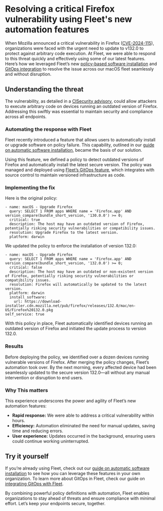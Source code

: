 # Resolving a critical Firefox vulnerability using Fleet's new automation features

When Mozilla announced a critical vulnerability in Firefox ([CVE-2024-115](https://nvd.nist.gov/vuln/detail/CVE-2024-11515)), organizations were faced with the urgent need to update to v132.0 to protect against arbitrary code execution. At Fleet, we were able to respond to this threat quickly and effectively using some of our latest features. Here’s how we leveraged Fleet’s new [policy-based software installation](https://fleetdm.com/guides/automatic-software-install-in-fleet) and [GitOps integration](https://fleetdm.com/guides/sysadmin-diaries-gitops-a-strategic-advantage) to resolve the issue across our macOS fleet seamlessly and without disruption.

## Understanding the threat

The vulnerability, as detailed in a [CISecurity advisory](https://www.cisecurity.org/advisory/a-vulnerability-in-mozilla-firefox-could-allow-for-arbitrary-code-execution_2024-115), could allow attackers to execute arbitrary code on devices running an outdated version of Firefox. Addressing this swiftly was essential to maintain security and compliance across all endpoints.

### Automating the response with Fleet

Fleet recently introduced a feature that allows users to automatically install or upgrade software on policy failure. This capability, outlined in our [guide on automatic software installation](https://fleetdm.com/guides/automatic-software-install-in-fleet), became the basis of our solution.

Using this feature, we defined a policy to detect outdated versions of Firefox and automatically install the latest secure version. The policy was managed and deployed using [Fleet’s GitOps feature](https://fleetdm.com/guides/sysadmin-diaries-gitops-a-strategic-advantage), which integrates with source control to maintain versioned infrastructure as code.

### Implementing the fix

Here is the original policy:

```
- name: macOS - Upgrade Firefox
  query: SELECT 1 FROM apps WHERE name = 'Firefox.app' AND version_compare(bundle_short_version, '130.0.0') >= 0;
  critical: true
  description: The host may have an outdated version of Firefox, potentially risking security vulnerabilities or compatibility issues.
  resolution: Upgrade Firefox to the latest version.
  platform: darwin
```

We updated the policy to enforce the installation of version 132.0:

```
- name: macOS - Upgrade Firefox
  query: SELECT 1 FROM apps WHERE name = 'Firefox.app' AND version_compare(bundle_short_version, '132.0.0') >= 0;
  critical: false
  description: The host may have an outdated or non-existent version of Firefox, potentially risking security vulnerabilities or compatibility issues.
  resolution: Firefox will automatically be updated to the latest version.
  platform: darwin
  install_software:
    url: https://download-installer.cdn.mozilla.net/pub/firefox/releases/132.0/mac/en-US/Firefox%20132.0.pkg
self_service: true

```

With this policy in place, Fleet automatically identified devices running an outdated version of Firefox and initiated the update process to version 132.0.

### Results

Before deploying the policy, we identified over a dozen devices running vulnerable versions of Firefox. After merging the policy changes, Fleet’s automation took over. By the next morning, every affected device had been seamlessly updated to the secure version 132.0—all without any manual intervention or disruption to end users.

### Why This matters

This experience underscores the power and agility of Fleet’s new automation features:

- **Rapid response:** We were able to address a critical vulnerability within hours.  
- **Efficiency:** Automation eliminated the need for manual updates, saving time and reducing errors.  
- **User experience:** Updates occurred in the background, ensuring users could continue working uninterrupted.

## Try it yourself

If you’re already using Fleet, check out our [guide on automatic software installation](https://fleetdm.com/guides/automatic-software-install-in-fleet) to see how you can leverage these features in your own organization. To learn more about GitOps in Fleet, check our guide on [integrating GitOps with Fleet](https://fleetdm.com/guides/sysadmin-diaries-gitops-a-strategic-advantage).

By combining powerful policy definitions with automation, Fleet enables organizations to stay ahead of threats and ensure compliance with minimal effort. Let’s keep your endpoints secure, together.

<meta name="articleTitle" value="Resolving a critical Firefox vulnerability using Fleet's new automation features">
<meta name="authorFullName" value="Luke Heath">
<meta name="authorGitHubUsername" value="lukeheath">
<meta name="category" value="guides">
<meta name="publishedOn" value="2024-12-04">
<meta name="articleImageUrl" value="../website/assets/images/articles/vulnerability-management-advantages-of-fleet-to-support-government-agencies-1600x900@2x.png">
<meta name="description" value="This guide outlines the process of using Fleet policies to automatically remediate software vulnerabillities.">
